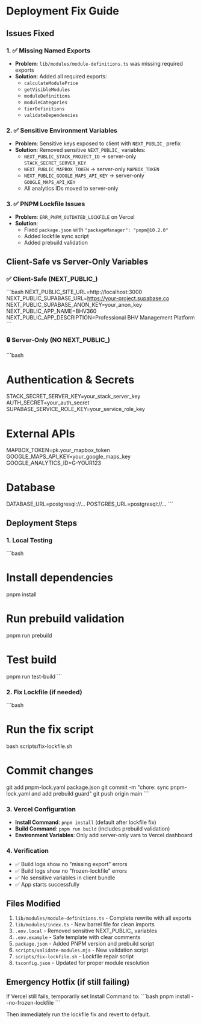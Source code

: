 # Deployment Fix Guide

## Issues Fixed

### 1. ✅ Missing Named Exports
- **Problem**: `lib/modules/module-definitions.ts` was missing required exports
- **Solution**: Added all required exports:
  - `calculateModulePrice`
  - `getVisibleModules` 
  - `moduleDefinitions`
  - `moduleCategories`
  - `tierDefinitions`
  - `validateDependencies`

### 2. ✅ Sensitive Environment Variables
- **Problem**: Sensitive keys exposed to client with `NEXT_PUBLIC_` prefix
- **Solution**: Removed sensitive `NEXT_PUBLIC_` variables:
  - `NEXT_PUBLIC_STACK_PROJECT_ID` → server-only `STACK_SECRET_SERVER_KEY`
  - `NEXT_PUBLIC_MAPBOX_TOKEN` → server-only `MAPBOX_TOKEN`
  - `NEXT_PUBLIC_GOOGLE_MAPS_API_KEY` → server-only `GOOGLE_MAPS_API_KEY`
  - All analytics IDs moved to server-only

### 3. ✅ PNPM Lockfile Issues
- **Problem**: `ERR_PNPM_OUTDATED_LOCKFILE` on Vercel
- **Solution**: 
  - Fixed `package.json` with `"packageManager": "pnpm@10.2.0"`
  - Added lockfile sync script
  - Added prebuild validation

## Client-Safe vs Server-Only Variables

### ✅ Client-Safe (NEXT_PUBLIC_)
\`\`\`bash
NEXT_PUBLIC_SITE_URL=http://localhost:3000
NEXT_PUBLIC_SUPABASE_URL=https://your-project.supabase.co
NEXT_PUBLIC_SUPABASE_ANON_KEY=your_anon_key
NEXT_PUBLIC_APP_NAME=BHV360
NEXT_PUBLIC_APP_DESCRIPTION=Professional BHV Management Platform
\`\`\`

### 🔒 Server-Only (NO NEXT_PUBLIC_)
\`\`\`bash
# Authentication & Secrets
STACK_SECRET_SERVER_KEY=your_stack_server_key
AUTH_SECRET=your_auth_secret
SUPABASE_SERVICE_ROLE_KEY=your_service_role_key

# External APIs
MAPBOX_TOKEN=pk.your_mapbox_token
GOOGLE_MAPS_API_KEY=your_google_maps_key
GOOGLE_ANALYTICS_ID=G-YOUR123

# Database
DATABASE_URL=postgresql://...
POSTGRES_URL=postgresql://...
\`\`\`

## Deployment Steps

### 1. Local Testing
\`\`\`bash
# Install dependencies
pnpm install

# Run prebuild validation
pnpm run prebuild

# Test build
pnpm run test-build
\`\`\`

### 2. Fix Lockfile (if needed)
\`\`\`bash
# Run the fix script
bash scripts/fix-lockfile.sh

# Commit changes
git add pnpm-lock.yaml package.json
git commit -m "chore: sync pnpm-lock.yaml and add prebuild guard"
git push origin main
\`\`\`

### 3. Vercel Configuration
- **Install Command**: `pnpm install` (default after lockfile fix)
- **Build Command**: `pnpm run build` (includes prebuild validation)
- **Environment Variables**: Only add server-only vars to Vercel dashboard

### 4. Verification
- ✅ Build logs show no "missing export" errors
- ✅ Build logs show no "frozen-lockfile" errors  
- ✅ No sensitive variables in client bundle
- ✅ App starts successfully

## Files Modified

1. `lib/modules/module-definitions.ts` - Complete rewrite with all exports
2. `lib/modules/index.ts` - New barrel file for clean imports
3. `.env.local` - Removed sensitive NEXT_PUBLIC_ variables
4. `.env.example` - Safe template with clear comments
5. `package.json` - Added PNPM version and prebuild script
6. `scripts/validate-modules.mjs` - New validation script
7. `scripts/fix-lockfile.sh` - Lockfile repair script
8. `tsconfig.json` - Updated for proper module resolution

## Emergency Hotfix (if still failing)

If Vercel still fails, temporarily set Install Command to:
\`\`\`bash
pnpm install --no-frozen-lockfile
\`\`\`

Then immediately run the lockfile fix and revert to default.
